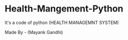 # Health-Mangement-Python
It's a code of python (HEALTH MANAGEMNT SYSTEM) 


Made By - (Mayank Gandhi)
